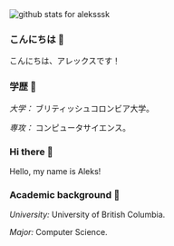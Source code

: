 <img  src="https://github-readme-stats.vercel.app/api?username=aleksssk&show_icons=true&icon_color=0366d6&bg_color=ffffff&hide=stars&count_private=true" alt="github stats for aleksssk">

### こんにちは 👋
こんにちは、アレックスです！

### 学歴 🏫
_大学：_ ブリティッシュコロンビア大学。

_専攻：_ コンピュータサイエンス。

### Hi there 👋
Hello, my name is Aleks!

### Academic background 🏫
_University:_ University of British Columbia.

_Major:_ Computer Science.

